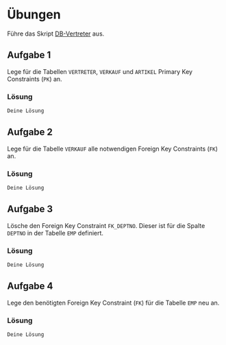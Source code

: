 # Übungen

Führe das Skript [DB-Vertreter](./SQL_-_DB-Vertreter.sql) aus.

## Aufgabe 1
Lege für die Tabellen `VERTRETER`, `VERKAUF` und `ARTIKEL` Primary Key Constraints (`PK`) an.

### Lösung
```sql
Deine Lösung
```

## Aufgabe 2
Lege für die Tabelle `VERKAUF` alle notwendigen Foreign Key Constraints (`FK`) an.

### Lösung
```sql
Deine Lösung
```

## Aufgabe 3
Lösche den Foreign Key Constraint `FK_DEPTNO`. Dieser ist für die Spalte `DEPTNO` in der Tabelle `EMP` definiert.

### Lösung
```sql
Deine Lösung
```

## Aufgabe 4
Lege den benötigten Foreign Key Constraint (`FK`) für die Tabelle `EMP` neu an.

### Lösung
```sql
Deine Lösung
```

